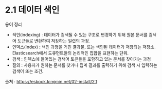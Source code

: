 # 2.1 데이터 색인
용어 정리
- 색인(indexing) : 데이터가 검색될 수 있는 구조로 변경하기 위해 원본 문서를 검색어 토큰들로 변환하여 저장하는 일련의 과정.
-  인덱스(index) : 색인 과정을 거친 결과물, 또는 색인된 데이터가 저장되는 저장소. Elasticsearch에서 도큐먼트들의 논리적인 집합을 표현하는 단위.
- 검색 : 인덱스에 들어있는 검색어 토큰들을 포함하고 있는 문서를 찾아가는 과정
- 질의 : 사용자가 원하는 문서를 찾거나 집계 결과를 출력하기 위해 검색 시 입력하는 검색어 또는 조건.

출처 : https://esbook.kimjmin.net/02-install/2.1